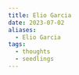 ```yaml
---
title: Elio Garcia
date: 2023-07-02
aliases:
  - Elio Garcia
tags:
  - thoughts
  - seedlings
---
```

